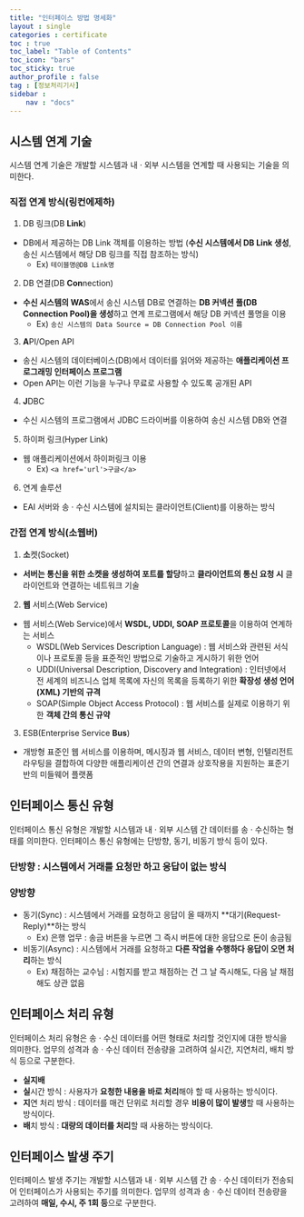 ```yaml
---
title: "인터페이스 방법 명세화"
layout : single
categories : certificate
toc : true
toc_label: "Table of Contents"
toc_icon: "bars"
toc_sticky: true
author_profile : false
tag : [정보처리기사]
sidebar :
    nav : "docs"
---
```


## 시스템 연계 기술
시스템 연계 기술은 개발할 시스템과 내 · 외부 시스템을 연계할 때 사용되는 기술을 의미한다.

### 직접 연계 방식(**링컨에제하**)
1. DB 링크(DB **Link**)
- DB에서 제공하는 DB Link 객체를 이용하는 방법 (**수신 시스템에서 DB Link 생성**, 송신 시스템에서 해당 DB 링크를 직접 참조하는 방식)
  - Ex) `테이블명@DB Link명` 

2. DB 연결(DB **Con**nection)
- **수신 시스템의 WAS**에서 송신 시스템 DB로 연결하는 **DB 커넥션 풀(DB Connection Pool)을 생성**하고 연계 프로그램에서 해당 DB 커넥션 풀명을 이용
  - Ex) `송신 시스템의 Data Source = DB Connection Pool 이름` 

3. **A**PI/Open API
- 송신 시스템의 데이터베이스(DB)에서 데이터를 읽어와 제공하는 **애플리케이션 프로그래밍 인터페이스 프로그램**
- Open API는 이런 기능을 누구나 무료로 사용할 수 있도록 공개된 API 

4. **J**DBC
- 수신 시스템의 프로그램에서 JDBC 드라이버를 이용하여 송신 시스템 DB와 연결

5. 하이퍼 링크(Hyper Link)
- 웹 애플리케이션에서 하이퍼링크 이용
  - Ex) `<a href='url'>구글</a>`

6. 연계 솔루션
- EAI 서버와 송 · 수신 시스템에 설치되는 클라이언트(Client)를 이용하는 방식

### 간접 연계 방식(**소웹버**)
1. **소**켓(Socket)
- **서버는 통신을 위한 소켓을 생성하여 포트를 할당**하고 **클라이언트의 통신 요청 시** 클라이언트와 연결하는 네트워크 기술

2. **웹** 서비스(Web Service)
- 웹 서비스(Web Service)에서 **WSDL, UDDI, SOAP 프로토콜**을 이용하여 연계하는 서비스
  - WSDL(Web Services Description Language) : 웹 서비스와 관련된 서식이나 프로토콜 등을 표준적인 방법으로 기술하고 게시하기 위한 언어
  - UDDI(Universal Description, Discovery and Integration) : 인터넷에서 전 세계의 비즈니스 업체 목록에 자신의 목록을 등록하기 위한 **확장성 생성 언어(XML) 기반의 규격**
  - SOAP(Simple Object Access Protocol) : 웹 서비스를 실제로 이용하기 위한 **객체 간의 통신 규약**

3. ESB(Enterprise Service **Bus**)
- 개방형 표준인 웹 서비스를 이용하며, 메시징과 웹 서비스, 데이터 변형, 인텔리전트 라우팅을 결합하여 다양한 애플리케이션 간의 연결과 상호작용을 지원하는 표준기반의 미들웨어 플랫폼

## 인터페이스 통신 유형
인터페이스 통신 유형은 개발할 시스템과 내 · 외부 시스템 간 데이터를 송 · 수신하는 형태를 의미한다. 인터페이스 통신 유형에는 단방향, 동기, 비동기 방식 등이 있다.

### 단방향 : 시스템에서 거래를 **요청만** 하고 응답이 없는 방식
### 양방향
- 동기(Sync) : 시스템에서 거래를 요청하고 응답이 올 때까지 **대기(Request-Reply)**하는 방식
  - Ex) 은행 업무 : 송금 버튼을 누르면 그 즉시 버튼에 대한 응답으로 돈이 송금됨 
- 비동기(Async) : 시스템에서 거래를 요청하고 **다른 작업을 수행하다 응답이 오면 처리**하는 방식
  - Ex) 채점하는 교수님 : 시험지를 받고 채점하는 건 그 날 즉시해도, 다음 날 채점해도 상관 없음

## 인터페이스 처리 유형
인터페이스 처리 유형은 송 · 수신 데이터를 어떤 형태로 처리할 것인지에 대한 방식을 의미한다. 업무의 성격과 송 · 수신 데이터 전송량을 고려하여 실시간, 지연처리, 배치 방식 등으로 구분한다.
- **실지배**
- **실**시간 방식 : 사용자가 **요청한 내용을 바로 처리**해야 할 때 사용하는 방식이다.
- **지**연 처리 방식 : 데이터를 매건 단위로 처리할 경우 **비용이 많이 발생**할 때 사용하는 방식이다.
- **배**치 방식 : **대량의 데이터를 처리**할 때 사용하는 방식이다.

## 인터페이스 발생 주기
인터페이스 발생 주기는 개발할 시스템과 내 · 외부 시스템 간 송 · 수신 데이터가 전송되어 인터페이스가 사용되는 주기를 의미한다. 업무의 성격과 송 · 수신 데이터 전송량을 고려하여 **매일, 수시, 주 1회 등**으로 구분한다.